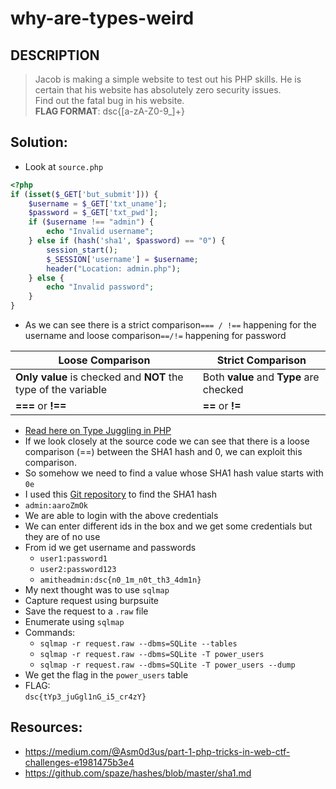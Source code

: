 # why-are-types-weird

## DESCRIPTION
> Jacob is making a simple website to test out his PHP skills. He is certain that his website has absolutely zero security issues.  
Find out the fatal bug in his website.  
**FLAG FORMAT**:
dsc{[a-zA-Z0-9_]+}


## Solution:
* Look at `source.php`
```php
<?php
if (isset($_GET['but_submit'])) {
    $username = $_GET['txt_uname'];
    $password = $_GET['txt_pwd'];
    if ($username !== "admin") {
        echo "Invalid username";
    } else if (hash('sha1', $password) == "0") {
        session_start();
        $_SESSION['username'] = $username;
        header("Location: admin.php");
    } else {
        echo "Invalid password";
    }
}
```
* As we can see there is a strict comparison`=== / !==` happening for the username and loose comparison`==/!=` happening for password 

|Loose Comparison|Strict Comparison|
|---|---|
|**Only value** is checked and **NOT** the type of the variable|Both **value** and **Type** are checked|
|**===** or **!==** | **==** or **!=**|
* [Read here on Type Juggling in PHP](https://medium.com/@Asm0d3us/part-1-php-tricks-in-web-ctf-challenges-e1981475b3e4)
* If we look closely at the source code we can see that there is a loose comparison (==) between the SHA1 hash and 0, we can exploit this comparison.
* So somehow we need to find a value whose SHA1 hash value starts with `0e`
* I used this [Git repository](https://github.com/spaze/hashes/blob/master/sha1.md) to find the SHA1 hash 
* `admin:aaroZmOk`
* We are able to login with the above credentials
* We can enter different ids in the box and we get some credentials but they are of no use
* From id we get username and passwords
	* `user1:password1`
	* `user2:password123`
	* `amitheadmin:dsc{n0_1m_n0t_th3_4dm1n}`
* My next thought was to use `sqlmap`
* Capture request using burpsuite
* Save the request to a `.raw` file
* Enumerate using `sqlmap`
* Commands:
	* `sqlmap -r request.raw --dbms=SQLite --tables`
	* `sqlmap -r request.raw --dbms=SQLite -T power_users`
	* `sqlmap -r request.raw --dbms=SQLite -T power_users --dump`  
* We get the flag in the `power_users` table
* FLAG:  
`dsc{tYp3_juGgl1nG_i5_cr4zY}`

## Resources:
- https://medium.com/@Asm0d3us/part-1-php-tricks-in-web-ctf-challenges-e1981475b3e4
- https://github.com/spaze/hashes/blob/master/sha1.md
